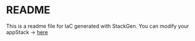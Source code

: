 # README
This is a readme file for IaC generated with StackGen.
You can modify your appStack -> [here](http://main.dev.stackgen.com/appstacks/e5c782f0-35c4-4d78-8e48-68035eba53b8)
